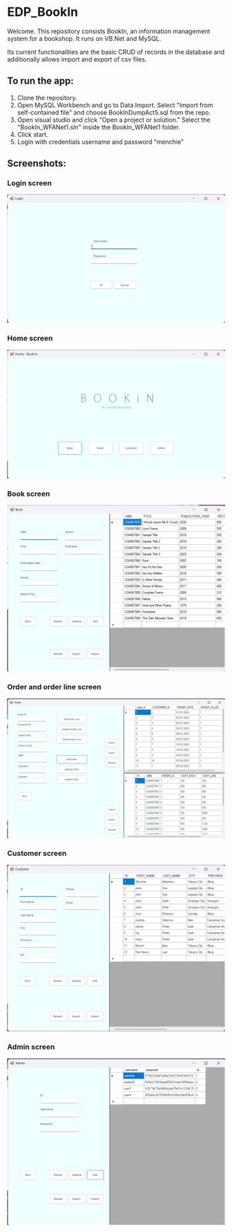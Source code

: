 # EDP_BookIn

Welcome. This repository consists BookIn, an information management system for a bookshop. It runs on VB.Net and MySQL.

Its current functionalities are the basic CRUD of records in the database and additionally allows import and export of csv files.

## To run the app:
1. Clone the repository. 
2. Open MySQL Workbench and go to Data Import. Select "Import from self-contained file" and choose BookInDumpAct5.sql from the repo.
3. Open visual studio and click "Open a project or solution." Select the "BookIn_WFANet1.sln" inside the BookIn_WFANet1 folder.
4. Click start.
5. Login with credentials username and password "menchie"

## Screenshots:

### Login screen
![Login](./Screenshots/login.png)

### Home screen
![Home](./Screenshots/home.png)

### Book screen
![Book](./Screenshots/book.png)

### Order and order line screen
![Order and Order Line](./Screenshots/orderAndOrderLine.png)

### Customer screen
![Customer](./Screenshots/customer.png)

### Admin screen
![Admin](./Screenshots/admin.png)